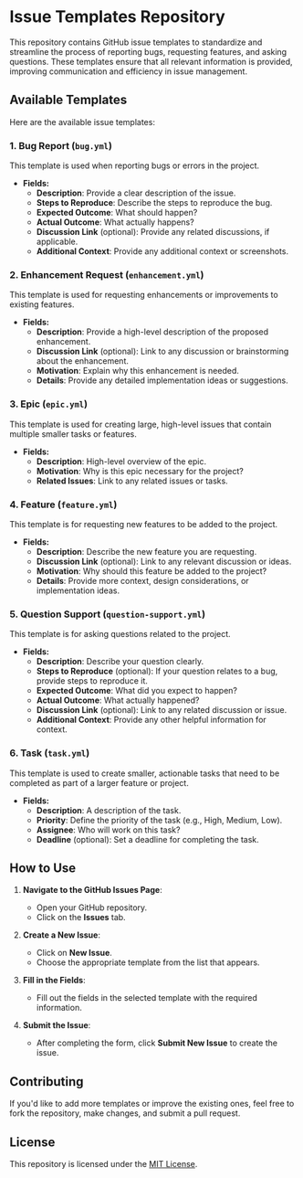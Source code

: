 # Issue Templates Repository

This repository contains GitHub issue templates to standardize and streamline the process of reporting bugs, requesting features, and asking questions. These templates ensure that all relevant information is provided, improving communication and efficiency in issue management.

## Available Templates

Here are the available issue templates:

### 1. **Bug Report (`bug.yml`)**
This template is used when reporting bugs or errors in the project.

- **Fields:**
  - **Description**: Provide a clear description of the issue.
  - **Steps to Reproduce**: Describe the steps to reproduce the bug.
  - **Expected Outcome**: What should happen?
  - **Actual Outcome**: What actually happens?
  - **Discussion Link** (optional): Provide any related discussions, if applicable.
  - **Additional Context**: Provide any additional context or screenshots.

### 2. **Enhancement Request (`enhancement.yml`)**
This template is used for requesting enhancements or improvements to existing features.

- **Fields:**
  - **Description**: Provide a high-level description of the proposed enhancement.
  - **Discussion Link** (optional): Link to any discussion or brainstorming about the enhancement.
  - **Motivation**: Explain why this enhancement is needed.
  - **Details**: Provide any detailed implementation ideas or suggestions.

### 3. **Epic (`epic.yml`)**
This template is used for creating large, high-level issues that contain multiple smaller tasks or features.

- **Fields:**
  - **Description**: High-level overview of the epic.
  - **Motivation**: Why is this epic necessary for the project?
  - **Related Issues**: Link to any related issues or tasks.

### 4. **Feature (`feature.yml`)**
This template is for requesting new features to be added to the project.

- **Fields:**
  - **Description**: Describe the new feature you are requesting.
  - **Discussion Link** (optional): Link to any relevant discussion or ideas.
  - **Motivation**: Why should this feature be added to the project?
  - **Details**: Provide more context, design considerations, or implementation ideas.

### 5. **Question Support (`question-support.yml`)**
This template is for asking questions related to the project.

- **Fields:**
  - **Description**: Describe your question clearly.
  - **Steps to Reproduce** (optional): If your question relates to a bug, provide steps to reproduce it.
  - **Expected Outcome**: What did you expect to happen?
  - **Actual Outcome**: What actually happened?
  - **Discussion Link** (optional): Link to any related discussion or issue.
  - **Additional Context**: Provide any other helpful information for context.

### 6. **Task (`task.yml`)**
This template is used to create smaller, actionable tasks that need to be completed as part of a larger feature or project.

- **Fields:**
  - **Description**: A description of the task.
  - **Priority**: Define the priority of the task (e.g., High, Medium, Low).
  - **Assignee**: Who will work on this task?
  - **Deadline** (optional): Set a deadline for completing the task.

## How to Use

1. **Navigate to the GitHub Issues Page**:
   - Open your GitHub repository.
   - Click on the **Issues** tab.

2. **Create a New Issue**:
   - Click on **New Issue**.
   - Choose the appropriate template from the list that appears.

3. **Fill in the Fields**:
   - Fill out the fields in the selected template with the required information.

4. **Submit the Issue**:
   - After completing the form, click **Submit New Issue** to create the issue.

## Contributing

If you'd like to add more templates or improve the existing ones, feel free to fork the repository, make changes, and submit a pull request.

## License

This repository is licensed under the [MIT License](LICENSE).
